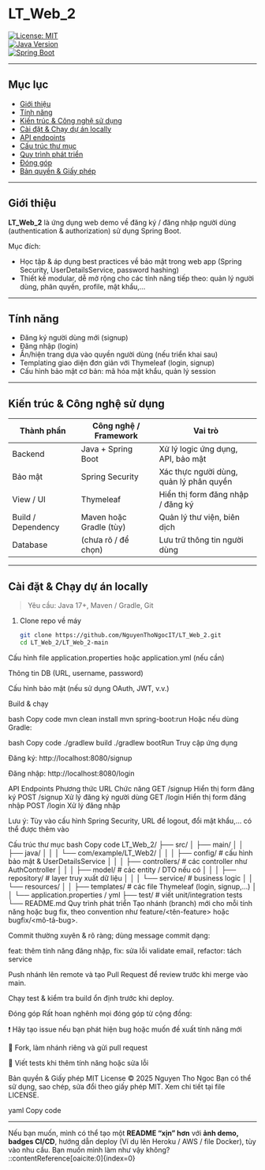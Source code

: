 
# LT_Web_2

[![License: MIT](https://img.shields.io/badge/License-MIT-blue.svg)](LICENSE)  
[![Java Version](https://img.shields.io/badge/Java-17-brightgreen)](#)  
[![Spring Boot](https://img.shields.io/badge/Spring%20Boot-3.0-blue)](#)

---

## Mục lục

- [Giới thiệu](#giới-thiệu)
- [Tính năng](#tính-năng)
- [Kiến trúc & Công nghệ sử dụng](#kiến-trúc--công-nghệ-sử-dụng)
- [Cài đặt & Chạy dự án locally](#cài-đặt--chạy-dự-án-locally)
- [API endpoints](#api-endpoints)
- [Cấu trúc thư mục](#cấu-trúc-thư-mục)
- [Quy trình phát triển](#quy-trình-phát-triển)
- [Đóng góp](#đóng-góp)
- [Bản quyền & Giấy phép](#bản-quyền--giấy-phép)

---

## Giới thiệu

**LT_Web_2** là ứng dụng web demo về đăng ký / đăng nhập người dùng (authentication & authorization) sử dụng Spring Boot.

Mục đích:

- Học tập & áp dụng best practices về bảo mật trong web app (Spring Security, UserDetailsService, password hashing)
- Thiết kế modular, dễ mở rộng cho các tính năng tiếp theo: quản lý người dùng, phân quyền, profile, mật khẩu,…

---

## Tính năng

- Đăng ký người dùng mới (signup)
- Đăng nhập (login)
- Ẩn/hiện trang dựa vào quyền người dùng (nếu triển khai sau)
- Templating giao diện đơn giản với Thymeleaf (login, signup)
- Cấu hình bảo mật cơ bản: mã hóa mật khẩu, quản lý session

---

## Kiến trúc & Công nghệ sử dụng

| Thành phần | Công nghệ / Framework | Vai trò |
|------------|------------------------|---------|
| Backend | Java + Spring Boot | Xử lý logic ứng dụng, API, bảo mật |
| Bảo mật | Spring Security | Xác thực người dùng, quản lý phân quyền |
| View / UI | Thymeleaf | Hiển thị form đăng nhập / đăng ký |
| Build / Dependency | Maven hoặc Gradle (tùy) | Quản lý thư viện, biên dịch |
| Database | (chưa rõ / để chọn) | Lưu trữ thông tin người dùng |

---

## Cài đặt & Chạy dự án locally

> Yêu cầu: Java 17+, Maven / Gradle, Git

1. Clone repo về máy

   ```bash
   git clone https://github.com/NguyenThoNgocIT/LT_Web_2.git
   cd LT_Web_2/LT_Web_2-main
Cấu hình file application.properties hoặc application.yml (nếu cần)

Thông tin DB (URL, username, password)

Cấu hình bảo mật (nếu sử dụng OAuth, JWT, v.v.)

Build & chạy

bash
Copy code
mvn clean install
mvn spring-boot:run
Hoặc nếu dùng Gradle:

bash
Copy code
./gradlew build
./gradlew bootRun
Truy cập ứng dụng

Đăng ký: http://localhost:8080/signup

Đăng nhập: http://localhost:8080/login

API Endpoints
Phương thức	URL	Chức năng
GET	/signup	Hiển thị form đăng ký
POST	/signup	Xử lý đăng ký người dùng
GET	/login	Hiển thị form đăng nhập
POST	/login	Xử lý đăng nhập

Lưu ý: Tùy vào cấu hình Spring Security, URL để logout, đổi mật khẩu,… có thể được thêm vào

Cấu trúc thư mục
bash
Copy code
LT_Web_2/
├── src/
│   ├── main/
│   │   ├── java/
│   │   │   └── com/example/LT_Web2/
│   │   │       ├── config/              # cấu hình bảo mật & UserDetailsService
│   │   │       ├── controllers/         # các controller như AuthController
│   │   │       ├── model/               # các entity / DTO nếu có
│   │   │       ├── repository/          # layer truy xuất dữ liệu
│   │   │       └── service/             # business logic
│   │   └── resources/
│   │       ├── templates/               # các file Thymeleaf (login, signup,…)
│   │       └── application.properties / yml
├── test/                                # viết unit/integration tests
└── README.md
Quy trình phát triển
Tạo nhánh (branch) mới cho mỗi tính năng hoặc bug fix, theo convention như feature/<tên-feature> hoặc bugfix/<mô-tả-bug>.

Commit thường xuyên & rõ ràng; dùng message commit dạng:

feat: thêm tính năng đăng nhập, fix: sửa lỗi validate email, refactor: tách service

Push nhánh lên remote và tạo Pull Request để review trước khi merge vào main.

Chạy test & kiểm tra build ổn định trước khi deploy.

Đóng góp
Rất hoan nghênh mọi đóng góp từ cộng đồng:

❗ Hãy tạo issue nếu bạn phát hiện bug hoặc muốn đề xuất tính năng mới

🔀 Fork, làm nhánh riêng và gửi pull request

🧪 Viết tests khi thêm tính năng hoặc sửa lỗi

Bản quyền & Giấy phép
MIT License © 2025 Nguyen Tho Ngoc
Bạn có thể sử dụng, sao chép, sửa đổi theo giấy phép MIT. Xem chi tiết tại file LICENSE.

yaml
Copy code

---

Nếu bạn muốn, mình có thể tạo một **README “xịn” hơn** với **ảnh demo, badges CI/CD**, hướng dẫn deploy (Ví dụ lên Heroku / AWS / file Docker), tùy vào nhu cầu. Bạn muốn mình làm như vậy không?
::contentReference[oaicite:0]{index=0}
